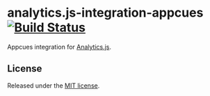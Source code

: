 # analytics.js-integration-appcues [![Build Status][ci-badge]][ci-link]

Appcues integration for [Analytics.js][].

## License

Released under the [MIT license](LICENSE).


[Analytics.js]: https://segment.com/docs/libraries/analytics.js/
[ci-link]: https://circleci.com/gh/segment-integrations/analytics.js-integration-appcues
[ci-badge]: https://circleci.com/gh/segment-integrations/analytics.js-integration-appcues.svg?style=svg
